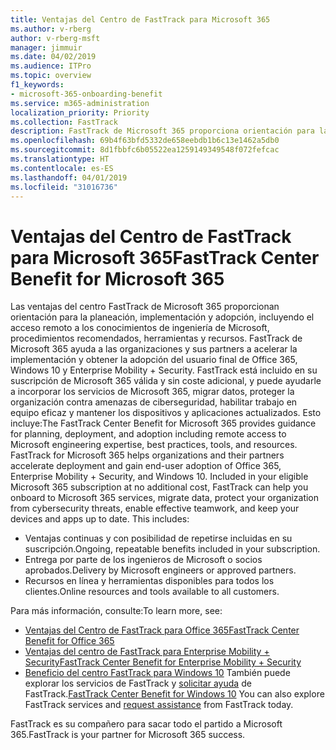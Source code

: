 ```yaml
---
title: Ventajas del Centro de FastTrack para Microsoft 365
ms.author: v-rberg
author: v-rberg-msft
manager: jimmuir
ms.date: 04/02/2019
ms.audience: ITPro
ms.topic: overview
f1_keywords:
- microsoft-365-onboarding-benefit
ms.service: m365-administration
localization_priority: Priority
ms.collection: FastTrack
description: FastTrack de Microsoft 365 proporciona orientación para la planeación, implementación y adopción, incluyendo el acceso remoto a los conocimientos de ingeniería de Microsoft, procedimientos recomendados, herramientas y recursos. FastTrack de Microsoft 365 ayuda a las organizaciones y sus partners a acelerar la implementación y obtener la adopción del usuario final de Office 365, Windows 10 y Enterprise Mobility + Security.
ms.openlocfilehash: 69b4f63bfd5332de658eebdb1b6c13e1462a5db0
ms.sourcegitcommit: 8d1fbbfc6b05522ea1259149349548f072fefcac
ms.translationtype: HT
ms.contentlocale: es-ES
ms.lasthandoff: 04/01/2019
ms.locfileid: "31016736"
---
```

# <a name="fasttrack-center-benefit-for-microsoft-365"></a><span data-ttu-id="463e2-104">Ventajas del Centro de FastTrack para Microsoft 365</span><span class="sxs-lookup"><span data-stu-id="463e2-104">FastTrack Center Benefit for Microsoft 365</span></span>

<span data-ttu-id="463e2-p102">Las ventajas del centro FastTrack de Microsoft 365 proporcionan orientación para la planeación, implementación y adopción, incluyendo el acceso remoto a los conocimientos de ingeniería de Microsoft, procedimientos recomendados, herramientas y recursos. FastTrack de Microsoft 365 ayuda a las organizaciones y sus partners a acelerar la implementación y obtener la adopción del usuario final de Office 365, Windows 10 y Enterprise Mobility + Security. FastTrack está incluido en su suscripción de Microsoft 365 válida y sin coste adicional, y puede ayudarle a incorporar los servicios de Microsoft 365, migrar datos, proteger la organización contra amenazas de ciberseguridad, habilitar trabajo en equipo eficaz y mantener los dispositivos y aplicaciones actualizados. Esto incluye:</span><span class="sxs-lookup"><span data-stu-id="463e2-p102">The FastTrack Center Benefit for Microsoft 365 provides guidance for planning, deployment, and adoption including remote access to Microsoft engineering expertise, best practices, tools, and resources. FastTrack for Microsoft 365 helps organizations and their partners accelerate deployment and gain end-user adoption of Office 365, Enterprise Mobility + Security, and Windows 10. Included in your eligible Microsoft 365 subscription at no additional cost, FastTrack can help you onboard to Microsoft 365 services, migrate data, protect your organization from cybersecurity threats, enable effective teamwork, and keep your devices and apps up to date. This includes:</span></span>

- <span data-ttu-id="463e2-109">Ventajas continuas y con posibilidad de repetirse incluidas en su suscripción.</span><span class="sxs-lookup"><span data-stu-id="463e2-109">Ongoing, repeatable benefits included in your subscription.</span></span>
- <span data-ttu-id="463e2-110">Entrega por parte de los ingenieros de Microsoft o socios aprobados.</span><span class="sxs-lookup"><span data-stu-id="463e2-110">Delivery by Microsoft engineers or approved partners.</span></span>
- <span data-ttu-id="463e2-111">Recursos en línea y herramientas disponibles para todos los clientes.</span><span class="sxs-lookup"><span data-stu-id="463e2-111">Online resources and tools available to all customers.</span></span>
  
<span data-ttu-id="463e2-112">Para más información, consulte:</span><span class="sxs-lookup"><span data-stu-id="463e2-112">To learn more, see:</span></span>

- [<span data-ttu-id="463e2-113">Ventajas del Centro de FastTrack para Office 365</span><span class="sxs-lookup"><span data-stu-id="463e2-113">FastTrack Center Benefit for Office 365</span></span>](O365-fasttrack-benefit-for-office-365.md) 
- [<span data-ttu-id="463e2-114">Ventajas del centro de FastTrack para Enterprise Mobility + Security</span><span class="sxs-lookup"><span data-stu-id="463e2-114">FastTrack Center Benefit for Enterprise Mobility + Security</span></span>](EMS-fasttrack-benefit-for-EMS.md)
- <span data-ttu-id="463e2-115">[Beneficio del centro FastTrack para Windows 10](Win-10-fasttrack-benefit-for-Windows-10.md) También puede explorar los servicios de FastTrack y [solicitar ayuda](https://go.microsoft.com/fwlink/p/?LinkId=2003903) de FastTrack.</span><span class="sxs-lookup"><span data-stu-id="463e2-115">[FastTrack Center Benefit for Windows 10](Win-10-fasttrack-benefit-for-Windows-10.md) You can also explore FastTrack services and [request assistance](https://go.microsoft.com/fwlink/p/?LinkId=2003903) from FastTrack today.</span></span>

<span data-ttu-id="463e2-116">FastTrack es su compañero para sacar todo el partido a Microsoft 365.</span><span class="sxs-lookup"><span data-stu-id="463e2-116">FastTrack is your partner for Microsoft 365 success.</span></span>
  
  

 